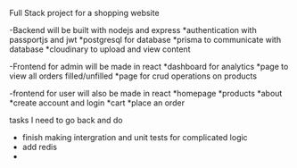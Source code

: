 Full Stack project for a shopping website

-Backend will be built with nodejs and express
*authentication with passportjs and jwt
*postgresql for database
*prisma to communicate with database
*cloudinary to upload and view content

-Frontend for admin will be made in react
*dashboard for analytics
*page to view all orders filled/unfilled
*page for crud operations on products

-frontend for user will also be made in react
*homepage
*products
*about
*create account and login
*cart
*place an order


tasks I need to go back and do 

* finish making intergration and unit tests for complicated logic
* add redis
* 
